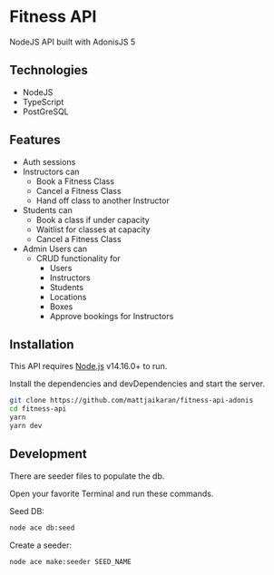 # Fitness API 
NodeJS API built with AdonisJS 5

## Technologies
- NodeJS
- TypeScript
- PostGreSQL


## Features

- Auth sessions
- Instructors can 
    - Book a Fitness Class
    - Cancel a Fitness Class
    - Hand off class to another Instructor
- Students can
    - Book a class if under capacity
    - Waitlist for classes at capacity
    - Cancel a Fitness Class
- Admin Users can 
    - CRUD functionality for 
        - Users
        - Instructors
        - Students
        - Locations
        - Boxes
        - Approve bookings for Instructors


## Installation

This API requires [Node.js](https://nodejs.org/) v14.16.0+ to run.

Install the dependencies and devDependencies and start the server.

```sh
git clone https://github.com/mattjaikaran/fitness-api-adonis
cd fitness-api
yarn
yarn dev
```



## Development

There are seeder files to populate the db.

Open your favorite Terminal and run these commands.

Seed DB:

```sh
node ace db:seed
```

Create a seeder:

```sh
node ace make:seeder SEED_NAME
```
